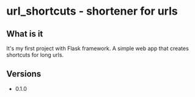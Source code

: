# url_shortcuts - shortener for urls

## What is it

It's my first project with Flask framework.
A simple web app that creates shortcuts for long urls.

## Versions

+ 0.1.0